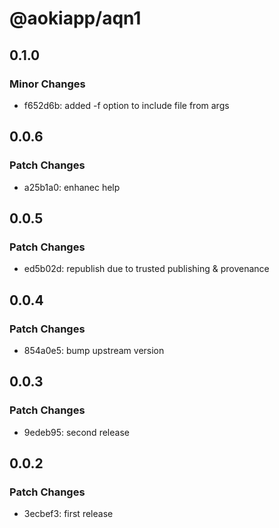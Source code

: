 # @aokiapp/aqn1

## 0.1.0

### Minor Changes

- f652d6b: added -f option to include file from args

## 0.0.6

### Patch Changes

- a25b1a0: enhanec help

## 0.0.5

### Patch Changes

- ed5b02d: republish due to trusted publishing & provenance

## 0.0.4

### Patch Changes

- 854a0e5: bump upstream version

## 0.0.3

### Patch Changes

- 9edeb95: second release

## 0.0.2

### Patch Changes

- 3ecbef3: first release
